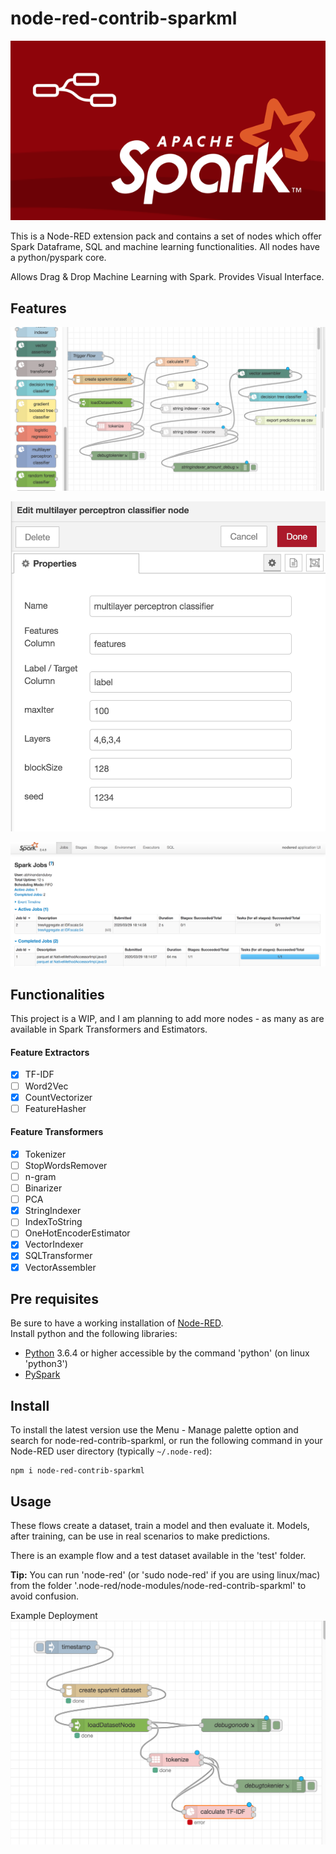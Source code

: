 # node-red-contrib-sparkml
![Logo](https://github.com/alivcor/node-red-contrib-sparkml/raw/master/images/logo.png "Logo")

This is a Node-RED extension pack and contains a set of nodes which offer Spark Dataframe, SQL and machine learning functionalities. All nodes have a python/pyspark core.

Allows Drag & Drop Machine Learning with Spark. Provides Visual Interface.

## Features

![Drag Drop Spark ML](https://github.com/alivcor/node-red-contrib-sparkml/raw/master/images/drag_drop_sparkml.png "drag_drop_sparkml")

![Choose HyperParameters](https://github.com/alivcor/node-red-contrib-sparkml/raw/master/images/parameters_ui.png "parameters_ui")

![Monitor Progress on Spark](https://github.com/alivcor/node-red-contrib-sparkml/raw/master/images/spark_ui.png "spark_ui")

## Functionalities

This project is a WIP, and I am planning to add more nodes - as many as are available in Spark Transformers and Estimators.

#### Feature Extractors
- [x] TF-IDF
- [ ] Word2Vec
- [x] CountVectorizer
- [ ] FeatureHasher

#### Feature Transformers
- [x] Tokenizer
- [ ] StopWordsRemover
- [ ] n-gram
- [ ] Binarizer
- [ ] PCA
- [x] StringIndexer
- [ ] IndexToString
- [ ] OneHotEncoderEstimator
- [x] VectorIndexer
- [x] SQLTransformer
- [x] VectorAssembler

## Pre requisites
Be sure to have a working installation of [Node-RED](https://nodered.org/ "Node-RED").  
Install python and the following libraries:
* [Python](https://www.python.org/ "Python") 3.6.4 or higher accessible by the command 'python' (on linux 'python3')
* [PySpark](https://spark.apache.org/ "PySpark")

## Install
To install the latest version use the Menu - Manage palette option and search for node-red-contrib-sparkml, or run the following command in your Node-RED user directory (typically `~/.node-red`):

    npm i node-red-contrib-sparkml


## Usage
These flows create a dataset, train a model and then evaluate it. Models, after training, can be use in real scenarios to make predictions.

There is an example flow and a test dataset available in the 'test' folder. 
  
**Tip:** You can run 'node-red' (or 'sudo node-red' if you are using linux/mac) from the folder '.node-red/node-modules/node-red-contrib-sparkml' to avoid confusion.

Example Deployment
![Deployment](https://github.com/alivcor/node-red-contrib-sparkml/raw/master/images/example_flow.png "Deployment")

